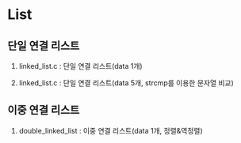 # List

## 단일 연결 리스트

1. linked_list.c : 단일 연결 리스트(data 1개)  

2. linked_list.c : 단일 연결 리스트(data 5개, strcmp를 이용한 문자열 비교) 


## 이중 연결 리스트

1. double_linked_list : 이중 연결 리스트(data 1개, 정렬&역정렬)